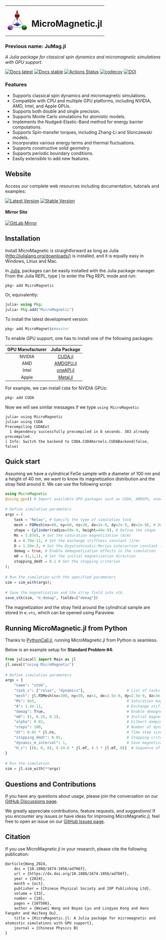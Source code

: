 <table>
  <tr>
    <td><img src="docs/src/public/logo.png" alt="Logo" width="64"/></td>
    <td><h1>MicroMagnetic.jl</h1></td>
  </tr>
</table>


### **Previous name: JuMag.jl**
_A Julia package for classical spin dynamics and micromagnetic simulations with GPU support._

[![Docs latest](https://img.shields.io/badge/docs-latest-blue.svg)](https://magneticsimulation.github.io/MicroMagnetic.jl/dev/)
[![Docs stable](https://img.shields.io/badge/docs-stable-blue.svg)](https://magneticsimulation.github.io/MicroMagnetic.jl/stable/)
[![Actions Status](https://github.com/magneticsimulation/MicroMagnetic.jl/workflows/CI/badge.svg)](https://github.com/magneticsimulation/MicroMagnetic.jl/actions)
[![codecov](https://codecov.io/github/magneticsimulation/MicroMagnetic.jl/branch/master/graph/badge.svg?token=2t4oGYcWUu)](https://codecov.io/github/magneticsimulation/MicroMagnetic.jl)
[![DOI](https://img.shields.io/badge/DOI-10.1088%2F1674--1056%2Fad766f-blue)](https://doi.org/10.1088/1674-1056/ad766f)

### Features

- Supports classical spin dynamics and micromagnetic simulations.
- Compatible with CPU and multiple GPU platforms, including NVIDIA, AMD, Intel, and Apple GPUs.
- Supports both double and single precision.
- Supports Monte Carlo simulations for atomistic models.
- Implements the Nudged-Elastic-Band method for energy barrier computations.
- Supports Spin-transfer torques, including Zhang-Li and Slonczewski models.
- Incorporates various energy terms and thermal fluctuations.
- Supports constructive solid geometry.
- Supports periodic boundary conditions.
- Easily extensible to add new features.

## Website
Access our complete web resources including documentation, tutorials and examples:

[![Latest Version](https://img.shields.io/badge/website-latest-blue?style=flat-square&logo=github)](https://magneticsimulation.github.io/MicroMagnetic.jl/dev/)
[![Stable Version](https://img.shields.io/badge/website-stable-blue?style=flat-square&logo=github)](https://magneticsimulation.github.io/MicroMagnetic.jl/stable/)  

#### Mirror Site 
[![GitLab Mirror](https://img.shields.io/badge/mirror-gitlab-blue?style=flat-square&logo=gitlab)](https://magneticsimulation.gitlab.io/MicroMagnetic.jl/)  

## Installation

Install MicroMagnetic is straightforward as long as Julia (<http://julialang.org/downloads/>) is installed, and it is equally easy in Windows, Linux and Mac.  

In [Julia](http://julialang.org), packages can be easily installed with the Julia package manager.
From the Julia REPL, type ] to enter the Pkg REPL mode and run:

```julia
pkg> add MicroMagnetic
```

Or, equivalently:

```julia
julia> using Pkg;
julia> Pkg.add("MicroMagnetic")
```

To install the latest development version:
```julia
pkg> add MicroMagnetic#master
```


To enable GPU support, one has to install one of the following packages:

| GPU Manufacturer      | Julia Package                                      |
| :------------------:  | :-----------------------------------------------:  |
| NVIDIA                | [CUDA.jl](https://github.com/JuliaGPU/CUDA.jl)     |
| AMD                   | [AMDGPU.jl](https://github.com/JuliaGPU/AMDGPU.jl) |
| Intel                 | [oneAPI.jl](https://github.com/JuliaGPU/oneAPI.jl) |
| Apple                 | [Metal.jl](https://github.com/JuliaGPU/Metal.jl)   |

For example, we can install `CUDA` for NVIDIA GPUs:

```julia
pkg> add CUDA
```

Now we will see similar messages if we type `using MicroMagnetic`

```
julia> using MicroMagnetic
julia> using CUDA
Precompiling CUDAExt
  1 dependency successfully precompiled in 8 seconds. 383 already precompiled.
[ Info: Switch the backend to CUDA.CUDAKernels.CUDABackend(false, false)
```


## Quick start
Assuming we have a cylindrical FeGe sample with a diameter of 100 nm and a height of 40 nm, we want to know 
its magnetization distribution and the stray field around it. We can use the following script: 

```julia
using MicroMagnetic
@using_gpu() # Import available GPU packages such as CUDA, AMDGPU, oneAPI, or Metal

# Define simulation parameters
args = (
    task = "Relax", # Specify the type of simulation task
    mesh = FDMesh(nx=80, ny=80, nz=30, dx=2e-9, dy=2e-9, dz=2e-9), # Define the mesh grid
    shape = Cylinder(radius=50e-9, height=40e-9), # Define the shape 
    Ms = 3.87e5, # Set the saturation magnetization (A/m)
    A = 8.78e-12, # Set the exchange stiffness constant (J/m)
    D = 1.58e-3, # Set the Dzyaloshinskii-Moriya interaction constant (J/m^2)
    demag = true, # Enable demagnetization effects in the simulation
    m0 = (1,1,1), # Set the initial magnetization direction
    stopping_dmdt = 0.1 # Set the stopping criterion 
);

# Run the simulation with the specified parameters
sim = sim_with(args); 

# Save the magnetization and the stray field into vtk.
save_vtk(sim, "m_demag", fields=["demag"]) 
```
The magnetization and the stray field around the cylindrical sample are stored in `m.vts`, which can be opened using Paraview. 

## Running MicroMagnetic.jl from Python

Thanks to [PythonCall.jl](https://github.com/JuliaPy/PythonCall.jl), running MicroMagnetic.jl from Python is seamless.

Below is an example setup for **Standard Problem #4**:

```python
from juliacall import Main as jl
jl.seval("using MicroMagnetic")

# Define simulation parameters
args = {
    "name": "std4",
    "task_s": ["relax", "dynamics"],                   # List of tasks to perform
    "mesh": jl.FDMesh(nx=200, ny=50, nz=1, dx=2.5e-9, dy=2.5e-9, dz=3e-9),  # Julia FDMesh object
    "Ms": 8e5,                                         # Saturation magnetization (A/m)
    "A": 1.3e-11,                                      # Exchange stiffness constant (J/m)
    "demag": True,                                     # Enable demagnetization
    "m0": (1, 0.25, 0.1),                              # Initial magnetization vector
    "alpha": 0.02,                                     # Gilbert damping coefficient
    "steps": 100,                                      # Number of dynamic simulation steps
    "dt": 0.01 * jl.ns,                                # Time step size (0.01 ns)
    "stopping_dmdt": 0.01,                             # Stopping criterion for relaxation
    "dynamic_m_interval": 1,                           # Save magnetization at each step
    "H_s": [(0, 0, 0), (-24.6 * jl.mT, 4.3 * jl.mT, 0)]  # Sequence of applied magnetic fields
}

# Run the simulation
sim = jl.sim_with(**args)
```

## Questions and Contributions

If you have any questions about usage, please join the conversation on our [GitHub Discussions page](https://github.com/magneticsimulation/MicroMagnetic.jl/discussions). 

We greatly appreciate contributions, feature requests, and suggestions! If you encounter any issues or have ideas for improving MicroMagnetic.jl, feel free to open an issue on our [GitHub Issues page](https://github.com/magneticsimulation/MicroMagnetic.jl/issues).

## Citation

If you use MicroMagnetic.jl in your research,  please cite the following publication:

```
@article{Wang_2024,
    doi = {10.1088/1674-1056/ad766f},
    url = {https://dx.doi.org/10.1088/1674-1056/ad766f},
    year = {2024},
    month = {oct},
    publisher = {Chinese Physical Society and IOP Publishing Ltd},
    volume = {33},
    number = {10},
    pages = {107508},
    author = {Weiwei Wang and Boyao Lyu and Lingyao Kong and Hans Fangohr and Haifeng Du},
    title = {MicroMagnetic.jl: A Julia package for micromagnetic and atomistic simulations with GPU support},
    journal = {Chinese Physics B}
}
```

